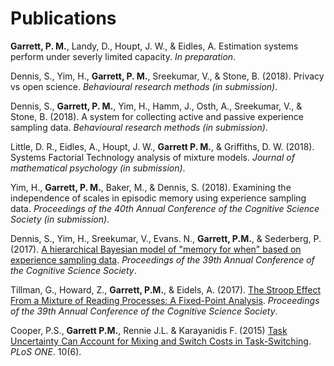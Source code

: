 # Publications

**Garrett, P. M.**, Landy, D., Houpt, J. W., & Eidles, A. Estimation systems perform under severly limited capacity. *In preparation*.

Dennis, S., Yim, H., **Garrett, P. M.**, Sreekumar, V., & Stone, B. (2018). Privacy vs open science. *Behavioural research methods (in submission)*.

Dennis, S., **Garrett, P. M.**, Yim, H., Hamm, J., Osth, A., Sreekumar, V., & Stone, B. (2018). A system for collecting active and passive experience sampling data. *Behavioural research methods (in submission)*.

Little, D. R., Eidles, A., Houpt, J. W., **Garrett P. M.**, & Griffiths, D. W. (2018). Systems Factorial Technology analysis of mixture models. *Journal of mathematical psychology (in submission)*.

Yim, H., **Garrett, P. M.**, Baker, M., & Dennis, S. (2018). Examining the independence of scales in episodic memory using experience sampling data. *Proceedings of the 40th Annual Conference of the Cognitive Science Society (in submission)*.

Dennis, S., Yim, H., Sreekumar, V., Evans. N., **Garrett, P.M.**, & Sederberg, P. (2017). [A hierarchical Bayesian model of "memory for when" based on experience sampling data](https://mindmodeling.org/cogsci2017/papers/0066/paper0066.pdf). *Proceedings of the 39th Annual Conference of the Cognitive Science Society*.

Tillman, G., Howard, Z., **Garrett, P.M.**, & Eidels, A. (2017). [The Stroop Effect From a Mixture of Reading Processes: A Fixed-Point Analysis](https://mindmodeling.org/cogsci2017/papers/0630/paper0630.pdf). *Proceedings of the 39th Annual Conference of the Cognitive Science Society*.

Cooper, P.S., **Garrett P.M.**, Rennie J.L. & Karayanidis F. (2015) [Task Uncertainty Can Account for Mixing and Switch Costs in Task-Switching](http://journals.plos.org/plosone/article?id=10.1371/journal.pone.0131556). *PLoS ONE*. 10(6).